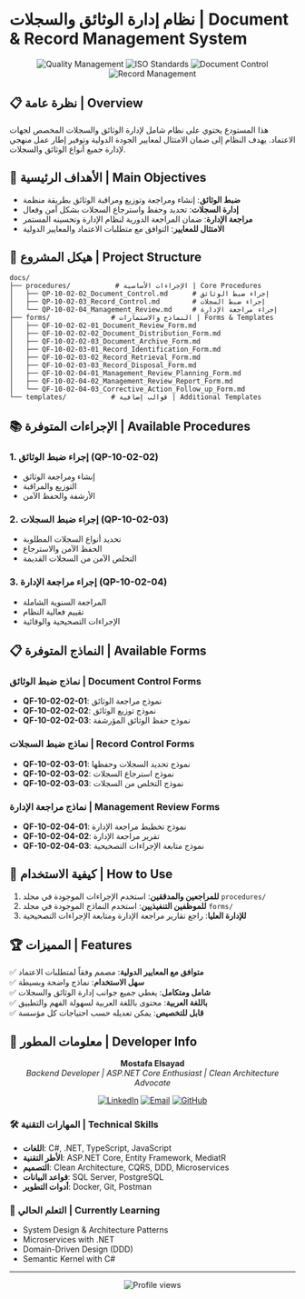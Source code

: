 # نظام إدارة الوثائق والسجلات | Document & Record Management System



<p align="center">
  <img src="https://img.shields.io/badge/Quality-Management-blue" alt="Quality Management"/>
  <img src="https://img.shields.io/badge/ISO-Standards-green" alt="ISO Standards"/>
  <img src="https://img.shields.io/badge/Document-Control-orange" alt="Document Control"/>
  <img src="https://img.shields.io/badge/Record-Management-red" alt="Record Management"/>
</p>

## 📋 نظرة عامة | Overview

هذا المستودع يحتوي على نظام شامل لإدارة الوثائق والسجلات المخصص لجهات الاعتماد. يهدف النظام إلى ضمان الامتثال لمعايير الجودة الدولية وتوفير إطار عمل منهجي لإدارة جميع أنواع الوثائق والسجلات.



## 🎯 الأهداف الرئيسية | Main Objectives

- **ضبط الوثائق**: إنشاء ومراجعة وتوزيع ومراقبة الوثائق بطريقة منظمة
- **إدارة السجلات**: تحديد وحفظ واسترجاع السجلات بشكل آمن وفعال  
- **مراجعة الإدارة**: ضمان المراجعة الدورية لنظام الإدارة وتحسينه المستمر
- **الامتثال للمعايير**: التوافق مع متطلبات الاعتماد والمعايير الدولية

## 📁 هيكل المشروع | Project Structure

```
docs/
├── procedures/           # الإجراءات الأساسية | Core Procedures
│   ├── QP-10-02-02_Document_Control.md      # إجراء ضبط الوثائق
│   ├── QP-10-02-03_Record_Control.md        # إجراء ضبط السجلات  
│   └── QP-10-02-04_Management_Review.md     # إجراء مراجعة الإدارة
├── forms/               # النماذج والاستمارات | Forms & Templates
│   ├── QF-10-02-02-01_Document_Review_Form.md
│   ├── QF-10-02-02-02_Document_Distribution_Form.md
│   ├── QF-10-02-02-03_Document_Archive_Form.md
│   ├── QF-10-02-03-01_Record_Identification_Form.md
│   ├── QF-10-02-03-02_Record_Retrieval_Form.md
│   ├── QF-10-02-03-03_Record_Disposal_Form.md
│   ├── QF-10-02-04-01_Management_Review_Planning_Form.md
│   ├── QF-10-02-04-02_Management_Review_Report_Form.md
│   └── QF-10-02-04-03_Corrective_Action_Follow_up_Form.md
└── templates/           # قوالب إضافية | Additional Templates
```

## 📚 الإجراءات المتوفرة | Available Procedures

### 1. إجراء ضبط الوثائق (QP-10-02-02)
- إنشاء ومراجعة الوثائق
- التوزيع والمراقبة
- الأرشفة والحفظ الآمن

### 2. إجراء ضبط السجلات (QP-10-02-03)  
- تحديد أنواع السجلات المطلوبة
- الحفظ الآمن والاسترجاع
- التخلص الآمن من السجلات القديمة

### 3. إجراء مراجعة الإدارة (QP-10-02-04)
- المراجعة السنوية الشاملة
- تقييم فعالية النظام
- الإجراءات التصحيحية والوقائية

## 📋 النماذج المتوفرة | Available Forms

### نماذج ضبط الوثائق | Document Control Forms
- **QF-10-02-02-01**: نموذج مراجعة الوثائق
- **QF-10-02-02-02**: نموذج توزيع الوثائق  
- **QF-10-02-02-03**: نموذج حفظ الوثائق المؤرشفة

### نماذج ضبط السجلات | Record Control Forms
- **QF-10-02-03-01**: نموذج تحديد السجلات وحفظها
- **QF-10-02-03-02**: نموذج استرجاع السجلات
- **QF-10-02-03-03**: نموذج التخلص من السجلات

### نماذج مراجعة الإدارة | Management Review Forms
- **QF-10-02-04-01**: نموذج تخطيط مراجعة الإدارة
- **QF-10-02-04-02**: تقرير مراجعة الإدارة
- **QF-10-02-04-03**: نموذج متابعة الإجراءات التصحيحية

## 🔧 كيفية الاستخدام | How to Use

1. **للمراجعين والمدققين**: استخدم الإجراءات الموجودة في مجلد `procedures/`
2. **للموظفين التنفيذيين**: استخدم النماذج الموجودة في مجلد `forms/`
3. **للإدارة العليا**: راجع تقارير مراجعة الإدارة ومتابعة الإجراءات التصحيحية

## 🏆 المميزات | Features

✅ **متوافق مع المعايير الدولية**: مصمم وفقاً لمتطلبات الاعتماد  
✅ **سهل الاستخدام**: نماذج واضحة وبسيطة  
✅ **شامل ومتكامل**: يغطي جميع جوانب إدارة الوثائق والسجلات  
✅ **باللغة العربية**: محتوى باللغة العربية لسهولة الفهم والتطبيق  
✅ **قابل للتخصيص**: يمكن تعديله حسب احتياجات كل مؤسسة  

## 👤 معلومات المطور | Developer Info

<div align="center">

**Mostafa Elsayad**  
*Backend Developer | ASP.NET Core Enthusiast | Clean Architecture Advocate*

[![LinkedIn](https://img.shields.io/badge/LinkedIn-0077B5?style=for-the-badge&logo=linkedin&logoColor=white)](https://www.linkedin.com/in/mostafa-elsayad-9a8727201/)
[![Email](https://img.shields.io/badge/Email-D14836?style=for-the-badge&logo=gmail&logoColor=white)](mailto:mostafaelsayad745@gmail.com)
[![GitHub](https://img.shields.io/badge/GitHub-100000?style=for-the-badge&logo=github&logoColor=white)](https://github.com/mostafaelsayad745)

</div>

### 🛠️ المهارات التقنية | Technical Skills
- **اللغات**: C#, .NET, TypeScript, JavaScript
- **الأطر التقنية**: ASP.NET Core, Entity Framework, MediatR
- **التصميم**: Clean Architecture, CQRS, DDD, Microservices
- **قواعد البيانات**: SQL Server, PostgreSQL
- **أدوات التطوير**: Docker, Git, Postman

### 🌱 التعلم الحالي | Currently Learning
- System Design & Architecture Patterns
- Microservices with .NET
- Domain-Driven Design (DDD)
- Semantic Kernel with C#

---

<div align="center">
  <img src="https://komarev.com/ghpvc/?username=mostafaelsayad745&label=Profile%20views&color=0e75b6&style=flat" alt="Profile views" />
</div>